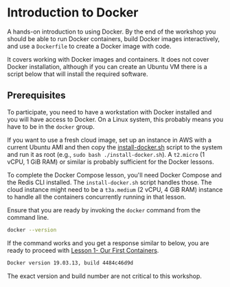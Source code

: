 # Introduction to Docker

A hands-on introduction to using Docker. By the end of the workshop you should be able to run Docker containers, build Docker images interactively, and use a `Dockerfile` to create a Docker image with code.

It covers working with Docker images and containers. It does not cover Docker installation, although if you can create an Ubuntu VM there is a script below that will install the required software.

## Prerequisites

To participate, you need to have a workstation with Docker installed and you will have access to Docker. On a Linux system, this probably means you have to be in the `docker` group.

If you want to use a fresh cloud image, set up an instance in AWS with a current Ubuntu AMI and then copy the [install-docker.sh](install-docker.sh) script to the system and run it as root (e.g., `sudo bash ./install-docker.sh`). A `t2.micro` (1 vCPU, 1 GiB RAM) or similar is probably sufficient for the Docker lessons.

To complete the Docker Compose lesson, you'll need Docker Compose and the Redis CLI installed. The `install-docker.sh` script handles those. The cloud instance might need to be a  `t3a.medium` (2 vCPU, 4 GiB RAM) instance to handle all the containers concurrently running in that lesson.

Ensure that you are ready by invoking the `docker` command from the command line.

```bash
docker --version
```

If the command works and you get a response similar to below, you are ready to proceed with [Lesson 1- Our First Containers](01-Lesson.md).

```bash
Docker version 19.03.13, build 4484c46d9d
```

The exact version and build number are not critical to this workshop.

